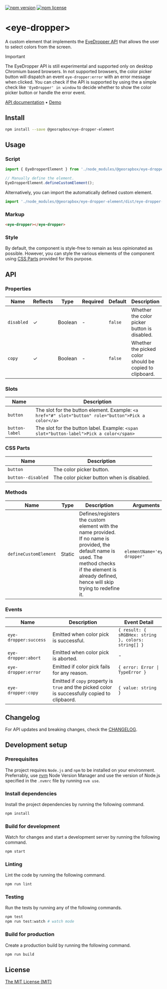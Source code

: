 [![npm version](https://img.shields.io/npm/v/@georapbox/eye-dropper-element.svg)](https://www.npmjs.com/package/@georapbox/eye-dropper-element)
[![npm license](https://img.shields.io/npm/l/@georapbox/eye-dropper-element.svg)](https://www.npmjs.com/package/@georapbox/eye-dropper-element)

[demo]: https://georapbox.github.io/eye-dropper-element/
[license]: https://github.com/georapbox/eye-dropper-element/blob/main/LICENSE
[changelog]: https://github.com/georapbox/eye-dropper-element/blob/main/CHANGELOG.md

# &lt;eye-dropper&gt;

A custom element that implements the [EyeDropper API](https://developer.mozilla.org/docs/Web/API/EyeDropper) that allows the user to select colors from the screen.

> [!IMPORTANT]
> The EyeDropper API is still experimental and supported only on desktop Chromium based browsers. In not supported browsers, the color picker button will dispatch an event `eye-dropper:error` with an error message when clicked. You can check if the API is supported by using the a simple check like `'EyeDropper' in window` to decide whether to show the color picker button or handle the error event.

[API documentation](#api) &bull; [Demo][demo]

## Install

```sh
npm install --save @georapbox/eye-dropper-element
```

## Usage

### Script

```js
import { EyeDropperElement } from './node_modules/@georapbox/eye-dropper-element/dist/eye-dropper.js';

// Manually define the element.
EyeDropperElement.defineCustomElement();
```

Alternatively, you can import the automatically defined custom element.

```js
import './node_modules/@georapbox/eye-dropper-element/dist/eye-dropper-defined.js';
```

### Markup

```html
<eye-dropper></eye-dropper>
```

### Style

By default, the component is style-free to remain as less opinionated as possible. However, you can style the various elements of the component using [CSS Parts](#css-parts) provided for this purpose.

## API

### Properties
| Name | Reflects | Type | Required | Default | Description |
| ---- | -------- | ---- | -------- | ------- | ----------- |
| `disabled` | ✓ | Boolean | - | `false` | Whether the color picker button is disabled. |
| `copy` | ✓ | Boolean | - | `false` | Whether the picked color should be copied to clipboard. |

### Slots

| Name | Description |
| ---- | ----------- |
| `button` | The slot for the button element. Example: `<a href="#" slot="button" role="button">Pick a color</a>` |
| `button-label` | The slot for the button label. Example: `<span slot="button-label">Pick a color</span>` |

### CSS Parts

| Name | Description |
| ---- | ----------- |
| `button` | The color picker button. |
| `button--disabled` | The color picker button when is disabled. |

### Methods

| Name | Type | Description | Arguments |
| ---- | ---- | ----------- | --------- |
| `defineCustomElement` | Static | Defines/registers the custom element with the name provided. If no name is provided, the default name is used. The method checks if the element is already defined, hence will skip trying to redefine it. | `elementName='eye-dropper'` |

### Events

| Name | Description | Event Detail |
| ---- | ----------- | ------------ |
| `eye-dropper:success` | Emitted when color pick is successful. | `{ result: { sRGBHex: string }, colors: string[] }` |
| `eye-dropper:abort` | Emitted when color pick is aborted. | - |
| `eye-dropper:error` | Emitted if color pick fails for any reason. | `{ error: Error \| TypeError }` |
| `eye-dropper:copy` | Emitted if `copy` property is `true` and the picked color is successfully copied to clipbaord. | `{ value: string }` |

## Changelog

For API updates and breaking changes, check the [CHANGELOG][changelog].

## Development setup

### Prerequisites

The project requires `Node.js` and `npm` to be installed on your environment. Preferrably, use [nvm](https://github.com/nvm-sh/nvm) Node Version Manager and use the version of Node.js specified in the `.nvmrc` file by running `nvm use`.

### Install dependencies

Install the project dependencies by running the following command.

```sh
npm install
```

### Build for development

Watch for changes and start a development server by running the following command.

```sh
npm start
```

### Linting

Lint the code by running the following command.

```sh
npm run lint
```

### Testing

Run the tests by running any of the following commands.

```sh
npm test
npm run test:watch # watch mode
```

### Build for production

Create a production build by running the following command.

```sh
npm run build
```

## License

[The MIT License (MIT)][license]

